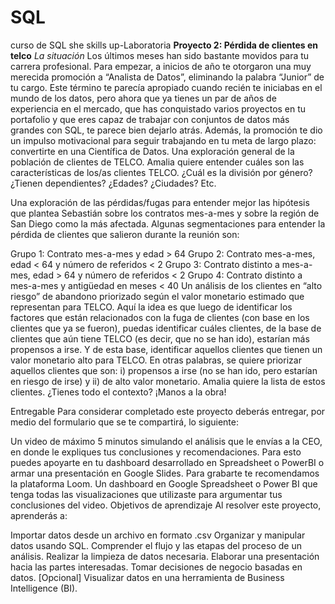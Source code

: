 # SQL
curso de SQL she skills up-Laboratoria
**Proyecto 2: Pérdida de clientes en telco**
*La situación*
Los últimos meses han sido bastante movidos para tu carrera profesional. Para empezar, a inicios de año te otorgaron una muy merecida promoción a “Analista de Datos”, eliminando la palabra “Junior” de tu cargo. Este término te parecía apropiado cuando recién te iniciabas en el mundo de los datos, pero ahora que ya tienes un par de años de experiencia en el mercado, que has conquistado varios proyectos en tu portafolio y que eres capaz de trabajar con conjuntos de datos más grandes con SQL, te parece bien dejarlo atrás. Además, la promoción te dio un impulso motivacional para seguir trabajando en tu meta de largo plazo: convertirte en una Científica de Datos.
Una exploración general de la población de clientes de TELCO. Amalia quiere entender cuáles son las características de los/as clientes TELCO. ¿Cuál es la división por género? ¿Tienen dependientes? ¿Edades? ¿Ciudades? Etc.

Una exploración de las pérdidas/fugas para entender mejor las hipótesis que plantea Sebastián sobre los contratos mes-a-mes y sobre la región de San Diego como la más afectada. Algunas segmentaciones para entender la pérdida de clientes que salieron durante la reunión son:

Grupo 1: Contrato mes-a-mes y edad > 64
Grupo 2: Contrato mes-a-mes, edad < 64 y número de referidos < 2
Grupo 3: Contrato distinto a mes-a-mes, edad > 64 y número de referidos < 2
Grupo 4: Contrato distinto a mes-a-mes y antigüedad en meses < 40
Un análisis de los clientes en “alto riesgo” de abandono priorizado según el valor monetario estimado que representan para TELCO. Aquí la idea es que luego de identificar los factores que están relacionados con la fuga de clientes (con base en los clientes que ya se fueron), puedas identificar cuáles clientes, de la base de clientes que aún tiene TELCO (es decir, que no se han ido), estarían más propensos a irse. Y de esta base, identificar aquellos clientes que tienen un valor monetario alto para TELCO. En otras palabras, se quiere priorizar aquellos clientes que son: i) propensos a irse (no se han ido, pero estarían en riesgo de irse) y ii) de alto valor monetario. Amalia quiere la lista de estos clientes.
¿Tienes todo el contexto? ¡Manos a la obra!

Entregable
Para considerar completado este proyecto deberás entregar, por medio del formulario que se te compartirá, lo siguiente:

Un video de máximo 5 minutos simulando el análisis que le envías a la CEO, en donde le expliques tus conclusiones y recomendaciones. Para esto puedes apoyarte en tu dashboard desarrollado en Spreadsheet o PowerBI o armar una presentación en Google Slides. Para grabarte te recomendamos la plataforma Loom.
Un dashboard en Google Spreadsheet o Power BI que tenga todas las visualizaciones que utilizaste para argumentar tus conclusiones del video.
Objetivos de aprendizaje
Al resolver este proyecto, aprenderás a:

Importar datos desde un archivo en formato .csv
Organizar y manipular datos usando SQL.
Comprender el flujo y las etapas del proceso de un análisis.
Realizar la limpieza de datos necesaria.
Elaborar una presentación hacia las partes interesadas.
Tomar decisiones de negocio basadas en datos.
[Opcional] Visualizar datos en una herramienta de Business Intelligence (BI).
